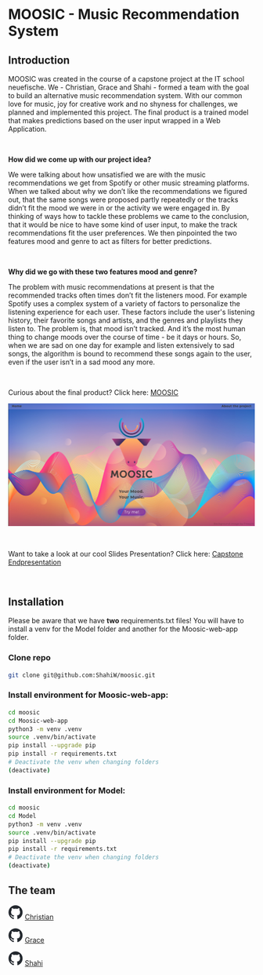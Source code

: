 # MOOSIC - Music Recommendation System

## Introduction

MOOSIC was created in the course of a capstone project at the IT school neuefische. We - Christian, Grace and Shahi - formed a team with the goal to build an alternative music recommendation system. With our common love for music, joy for creative work and no shyness for challenges, we planned and implemented this project. The final product is a trained model that makes predictions based on the user input wrapped in a Web Application. 

<br>

__How did we come up with our project idea?__

We were talking about how unsatisfied we are with the music recommendations we get from Spotify or other music streaming platforms. When we talked about why we don’t like the recommendations we figured out, that the same songs were proposed partly repeatedly or the tracks didn’t fit the mood we were in or the activity we were engaged in. By thinking of ways how to tackle these problems we came to the conclusion, that it would be nice to have some kind of user input, to make the track recommendations fit the user preferences. We then pinpointed the two features mood and genre to act as filters for better predictions.

<br>

__Why did we go with these two features mood and genre?__

The problem with music recommendations at present is that the recommended tracks often times don’t fit the listeners mood. For example Spotify uses a complex system of a variety of factors to personalize the listening experience for each user. These factors include the user's listening history, their favorite songs and artists, and the genres and playlists they listen to. The problem is, that mood isn’t tracked. And it’s the most human thing to change moods over the course of time - be it days or hours. So, when we are sad on one day for example and listen extensively to sad songs, the algorithm is bound to recommend these songs again to the user, even if the user isn’t in a sad mood any more. 

<br>

Curious about the final product? Click here: [MOOSIC](https://moosic.winderling.net)
<br>


![moosic](/Moosic-web-app/moosic/static/images/moosic.png)


<br>

Want to take a look at our cool Slides Presentation? Click here: [Capstone Endpresentation](https://docs.google.com/presentation/d/1Ka-l_OXa4FF1w02ZJ6dam3xc3z0_auSv6qDpuckh5uY/edit?usp=sharing)


<br>

## Installation

Please be aware that we have __two__ requirements.txt files! You will have to install a venv for the Model folder and another for the Moosic-web-app folder. 

### Clone repo

```bash
git clone git@github.com:ShahiW/moosic.git
```

### Install environment for Moosic-web-app:

```bash
cd moosic
cd Moosic-web-app
python3 -m venv .venv
source .venv/bin/activate 
pip install --upgrade pip 
pip install -r requirements.txt 
# Deactivate the venv when changing folders
(deactivate)
```

### Install environment for Model:

```bash
cd moosic
cd Model
python3 -m venv .venv
source .venv/bin/activate 
pip install --upgrade pip 
pip install -r requirements.txt
# Deactivate the venv when changing folders
(deactivate) 
```


## The team
<img src="/Moosic-web-app/moosic/static/images/github-mark.png" alt="image" width="30" height="auto"> [Christian](https://github.com/ChrisHabe)

<img src="/Moosic-web-app/moosic/static/images/github-mark.png" alt="image" width="30" height="auto">  [Grace](https://github.com/ghraciella)

<img src="/Moosic-web-app/moosic/static/images/github-mark.png" alt="image" width="30" height="auto"> [Shahi](https://github.com/ShahiW)

